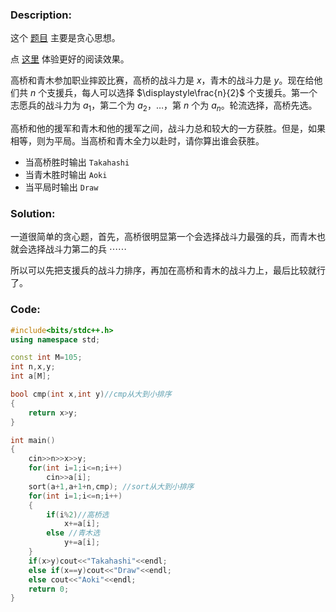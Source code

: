 ### Description:
这个
[题目](https://www.luogu.com.cn/problem/AT_iroha2019_day1_d)
主要是贪心思想。

点
[这里](https://www.luogu.com.cn/blog/666someonebk999/solution-at-iroha2019-day1-d)
体验更好的阅读效果。

高桥和青木参加职业摔跤比赛，高桥的战斗力是 $x$，青木的战斗力是 $y$。现在给他们共 $n$ 个支援兵，每人可以选择 $\displaystyle\frac{n}{2}$ 个支援兵。第一个志愿兵的战斗力为 $a_1$，第二个为 $a_2$，$\ldots$，第 $n$ 个为 $a_n$。轮流选择，高桥先选。

高桥和他的援军和青木和他的援军之间，战斗力总和较大的一方获胜。但是，如果相等，则为平局。当高桥和青木全力以赴时，请你算出谁会获胜。

- 当高桥胜时输出 `Takahashi`
- 当青木胜时输出 `Aoki`
- 当平局时输出 `Draw`

### Solution:
一道很简单的贪心题，首先，高桥很明显第一个会选择战斗力最强的兵，而青木也就会选择战斗力第二的兵 $\cdots\cdots$

所以可以先把支援兵的战斗力排序，再加在高桥和青木的战斗力上，最后比较就行了。

### Code:

```cpp
#include<bits/stdc++.h>
using namespace std;

const int M=105;
int n,x,y;
int a[M];

bool cmp(int x,int y)//cmp从大到小排序
{
	return x>y;
}

int main()
{
	cin>>n>>x>>y;
	for(int i=1;i<=n;i++)
		cin>>a[i];
	sort(a+1,a+1+n,cmp); //sort从大到小排序
	for(int i=1;i<=n;i++)
	{
		if(i%2)//高桥选
			x+=a[i];
		else //青木选
			y+=a[i];
	}
	if(x>y)cout<<"Takahashi"<<endl;
	else if(x==y)cout<<"Draw"<<endl;
	else cout<<"Aoki"<<endl;
	return 0;
}
```
